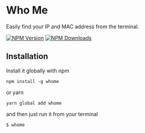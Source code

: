 # Who Me

Easily find your IP and MAC address from the terminal.

[![NPM Version][npm-image]][npm-url]
[![NPM Downloads][downloads-image]][downloads-url]

## Installation

Install it globally with npm

    npm install -g whome

or yarn

    yarn global add whome

and then just run it from your terminal

    $ whome

[npm-image]: https://img.shields.io/npm/v/whome.svg
[npm-url]: https://npmjs.org/package/whome
[downloads-image]: https://img.shields.io/npm/dm/whome.svg
[downloads-url]: https://npmjs.org/package/whome